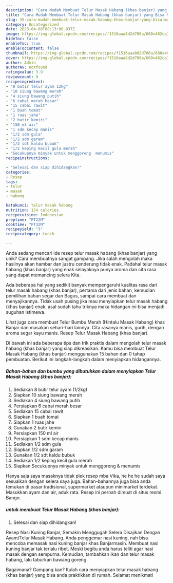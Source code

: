 ```yaml
---
description: "Cara Mudah Membuat Telur Masak Habang (khas banjar) yang Bisa Manjain Lidah"
title: "Cara Mudah Membuat Telur Masak Habang (khas banjar) yang Bisa Manjain Lidah"
slug: 39-cara-mudah-membuat-telur-masak-habang-khas-banjar-yang-bisa-manjain-lidah
category: Uncategorized
date: 2023-04-08T08:13:00.837Z
image: https://img-global.cpcdn.com/recipes/f1516aaa8d2d786a/680x482cq70/telur-masak-habang-khas-banjar-foto-resep-utama.jpg
hideToc: false
enableToc: true
enableTocContent: false
thumbnail: https://img-global.cpcdn.com/recipes/f1516aaa8d2d786a/680x482cq70/telur-masak-habang-khas-banjar-foto-resep-utama.jpg
cover: https://img-global.cpcdn.com/recipes/f1516aaa8d2d786a/680x482cq70/telur-masak-habang-khas-banjar-foto-resep-utama.jpg
author: Admin
authorAv: notfound
ratingvalue: 3.9
reviewcount: 9
recipeingredient:
- "8 butir telur ayam 12kg"
- "10 siung bawang merah"
- "4 siung bawang putih"
- "6 cabai merah besar"
- "15 cabai rawit"
- "1 buah tomat"
- "1 ruas jahe"
- "2 butir kemiri"
- "150 ml air"
- "1 sdm kecap manis"
- "1/2 sdm gula"
- "1/2 sdm garam"
- "1/2 sdt kaldu bubuk"
- "1/2 keping kecil gula merah"
- "Secukupnya minyak untuk menggoreng  menumis"
recipeinstructions:

- "Selesai dan siap dihidangkan!"
categories:
- Resep
tags:
- telur
- masak
- habang

katakunci: telur masak habang 
nutrition: 154 calories
recipecuisine: Indonesian
preptime: "PT22M"
cooktime: "PT32M"
recipeyield: "3"
recipecategory: Lunch

---
```





Anda sedang mencari ide resep telur masak habang (khas banjar) yang unik? Cara membuatnya sangat gampang. Jika salah mengolah maka hasilnya akan hambar dan justru cenderung tidak enak. Padahal telur masak habang (khas banjar) yang enak selayaknya punya aroma dan cita rasa yang dapat memancing selera Kita.





Ada beberapa hal yang sedikit banyak mempengaruhi kualitas rasa dari telur masak habang (khas banjar), pertama dari jenis bahan, kemudian pemilihan bahan segar dan Bagus, sampai cara membuat dan menyajikannya. Tidak usah pusing jika mau menyiapkan telur masak habang (khas banjar) enak,      asal sudah tahu triknya maka hidangan ini bisa menjadi suguhan istimewa.














Lihat juga cara membuat Telur Bumbu Merah (Hintalu Masak Habang) khas Banjar dan masakan sehari-hari lainnya. Cita rasanya manis, gurih, dengan aroma segar kayu manis. Resep Telur Masak Habang (khas banjar).






Di bawah ini ada beberapa tips dan trik praktis dalam mengolah telur masak habang (khas banjar) yang siap dikreasikan. Kamu bisa membuat Telur Masak Habang (khas banjar) menggunakan 15 bahan dan 0 tahap pembuatan. Berikut ini langkah-langkah dalam menyiapkan hidangannya.

<!--inarticleads1-->

##### Bahan-bahan dan bumbu yang dibutuhkan dalam menyiapkan Telur Masak Habang (khas banjar):

1. Sediakan 8 butir telur ayam (1/2kg)
1. Siapkan 10 siung bawang merah
1. Sediakan 4 siung bawang putih
1. Persiapkan 6 cabai merah besar
1. Sediakan 15 cabai rawit
1. Siapkan 1 buah tomat
1. Siapkan 1 ruas jahe
1. Gunakan 2 butir kemiri
1. Persiapkan 150 ml air
1. Persiapkan 1 sdm kecap manis
1. Sediakan 1/2 sdm gula
1. Siapkan 1/2 sdm garam
1. Gunakan 1/2 sdt kaldu bubuk
1. Sediakan 1/2 keping kecil gula merah
1. Siapkan Secukupnya minyak untuk menggoreng &amp; menumis


Hanya saja saya masaknya tidak plek resep mba Vika, he he he sudah saya sesuaikan dengan selera saya juga. Bahan-bahannya juga bisa anda temukan di pasar tradisional, supermarket ataupun minimarket terdekat. Masukkan ayam dan air, aduk rata. Resep ini pernah dimuat di situs resmi Bango. 

<!--inarticleads2-->

#####  untuk membuat Telur Masak Habang (khas banjar):


1. Selesai dan siap dihidangkan!

Resep Nasi Kuning Banjar, Semakin Menggugah Selera Disajikan Dengan Ayam/Telur Masak Habang. Anda penggemar nasi kuning, nah bisa mencoba memasak nasi kuning banjar khas Banjarmasin. Membuat nasi kuning banjar tak terlalu ribet. Meski begitu anda harus teliti agar nasi masak dengan sempurna. Kemudian, tambahkan ikan dan telur masak habang, lalu taburkan bawang goreng. 

Bagaimana? Gampang kan? Itulah cara menyiapkan telur masak habang (khas banjar) yang bisa anda praktikkan di rumah. Selamat menikmati
